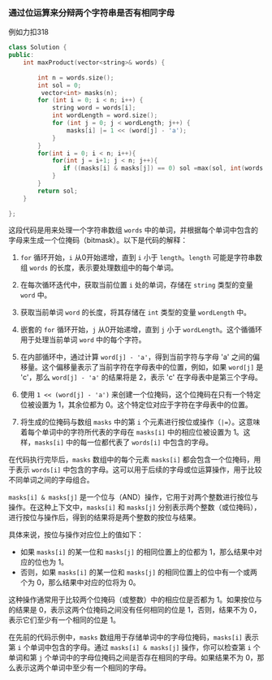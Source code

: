 ### 通过位运算来分辩两个字符串是否有相同字母

例如力扣318

```cpp
class Solution {
public:
    int maxProduct(vector<string>& words) {
        
        int n = words.size();
        int sol = 0;
         vector<int> masks(n);
        for (int i = 0; i < n; i++) {
            string word = words[i];
            int wordLength = word.size();
            for (int j = 0; j < wordLength; j++) {
                masks[i] |= 1 << (word[j] - 'a');
            }
        }
        for(int i = 0; i < n; i++){
            for(int j = i+1; j < n; j++){
               if ((masks[i] & masks[j]) == 0) sol =max(sol, int(words[i].size() * words[j].size()));
            }
        }
        return sol;
    }
 
};
```

这段代码是用来处理一个字符串数组 `words` 中的单词，并根据每个单词中包含的字母来生成一个位掩码（bitmask）。以下是代码的解释：

1.  `for` 循环开始，`i` 从0开始递增，直到 `i` 小于 `length`。`length` 可能是字符串数组 `words` 的长度，表示要处理数组中的每个单词。

2.  在每次循环迭代中，获取当前位置 `i` 处的单词，存储在 `string` 类型的变量 `word` 中。

3.  获取当前单词 `word` 的长度，将其存储在 `int` 类型的变量 `wordLength` 中。

4.  嵌套的 `for` 循环开始，`j` 从0开始递增，直到 `j` 小于 `wordLength`。这个循循环用于处理当前单词 `word` 中的每个字符。

5.  在内部循环中，通过计算 `word[j] - 'a'`，得到当前字符与字母 'a' 之间的偏移量。这个偏移量表示了当前字符在字母表中的位置，例如，如果 `word[j]` 是 'c'，那么 `word[j] - 'a'` 的结果将是 2，表示 'c' 在字母表中是第三个字母。

6.  使用 `1 << (word[j] - 'a')` 来创建一个位掩码，这个位掩码在只有一个特定位被设置为 1，其余位都为 0。这个特定位对应于字符在字母表中的位置。

7.  将生成的位掩码与数组 `masks` 中的第 `i` 个元素进行按位或操作（`|=`）。这意味着每个单词中的字符所代表的字母在 `masks[i]` 中的相应位被设置为 1。这样，`masks[i]` 中的每一位都代表了 `words[i]` 中包含的字母。

在代码执行完毕后，`masks` 数组中的每个元素 `masks[i]` 都会包含一个位掩码，用于表示 `words[i]` 中包含的字母。这可以用于后续的字母或位运算操作，用于比较不同单词之间的字母组合。

`masks[i] & masks[j]` 是一个位与（AND）操作，它用于对两个整数进行按位与操作。在这种上下文中，`masks[i]` 和 `masks[j]` 分别表示两个整数（或位掩码），进行按位与操作后，得到的结果将是两个整数的按位与结果。

具体来说，按位与操作对应位上的值如下：

*   如果 `masks[i]` 的某一位和 `masks[j]` 的相同位置上的位都为 1，那么结果中对应的位也为 1。
*   否则，如果 `masks[i]` 的某一位和 `masks[j]` 的相同位置上的位中有一个或两个为 0，那么结果中对应的位将为 0。

这种操作通常用于比较两个位掩码（或整数）中的相应位是否都为 1。如果按位与的结果是 0，表示这两个位掩码之间没有任何相同的位是 1，否则，结果不为 0，表示它们至少有一个相同的位是 1。

在先前的代码示例中，`masks` 数组用于存储单词中的字母位掩码，`masks[i]` 表示第 `i` 个单词中包含的字母。通过 `masks[i] & masks[j]` 操作，你可以检查第 `i` 个单词和第 `j` 个单词中的字母位掩码之间是否存在相同的字母。如果结果不为 0，那么表示这两个单词中至少有一个相同的字母。
